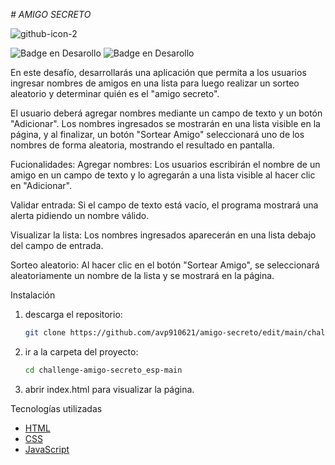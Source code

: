 <em> # AMIGO SECRETO </em>

![github-icon-2](https://github.com/user-attachments/assets/4636fe6b-4dae-4661-ad91-27b00d8a9497)

   ![Badge en Desarollo](https://shields.io/badge/JavaScript-F7DF1E?logo=JavaScript&logoColor=000&style=flat-square)
   ![Badge en Desarollo](https://shields.io/badge/HTML-%E2%98%85%E2%98%85%E2%98%85%E2%98%85%E2%98%85-f06529?logo=html5&logoColor=white&labelColor=f06529)

En este desafío, desarrollarás una aplicación que permita a los usuarios ingresar nombres de amigos en una lista para luego realizar un sorteo aleatorio y determinar quién es el "amigo secreto".

El usuario deberá agregar nombres mediante un campo de texto y un botón "Adicionar". Los nombres ingresados se mostrarán en una lista visible en la página, y al finalizar, un botón "Sortear Amigo" seleccionará uno de los nombres de forma aleatoria, mostrando el resultado en pantalla.

Fucionalidades:
Agregar nombres: Los usuarios escribirán el nombre de un amigo en un campo de texto y lo agregarán a una lista visible al hacer clic en "Adicionar".

Validar entrada: Si el campo de texto está vacío, el programa mostrará una alerta pidiendo un nombre válido.

Visualizar la lista: Los nombres ingresados aparecerán en una lista debajo del campo de entrada.

Sorteo aleatorio: Al hacer clic en el botón "Sortear Amigo", se seleccionará aleatoriamente un nombre de la lista y se mostrará en la página.

Instalación

1. descarga el repositorio:
    ```bash
    git clone https://github.com/avp910621/amigo-secreto/edit/main/challenge-amigo-secreto_esp-main.git
    ```

2. ir a la carpeta del proyecto:
    ```bash
    cd challenge-amigo-secreto_esp-main
    ```

3. abrir index.html para visualizar la página.

Tecnologías utilizadas


- [HTML](https://developer.mozilla.org/en-US/docs/Web/HTML) 
- [CSS](https://developer.mozilla.org/en-US/docs/Web/CSS) 
- [JavaScript](https://developer.mozilla.org/en-US/docs/Web/JavaScript)
